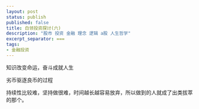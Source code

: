 ```yaml
---
layout: post
status: publish
published: false
title: 白领投资探讨(六)
description: "股市 投资 金融 理念 逻辑 a股 人生哲学"
excerpt_separator: ===
tags:
- 金融投资
---
```



知识改变命运，奋斗成就人生


劣币驱逐良币的过程


持续性比较难，坚持做很难，时间越长越容易放弃，所以做到的人就成了出类拔萃的那个。